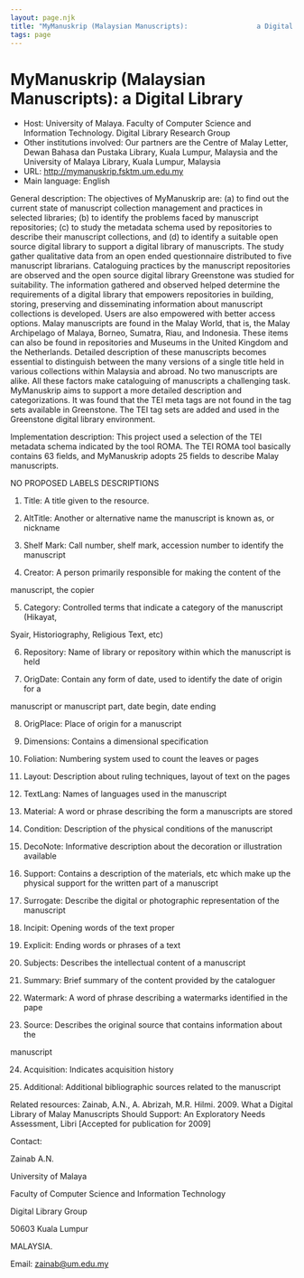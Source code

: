 ```yaml
---
layout: page.njk
title: "MyManuskrip (Malaysian Manuscripts):                 a Digital Library"
tags: page
---
```

# MyManuskrip (Malaysian Manuscripts):                 a Digital Library




* Host: University of Malaya. Faculty of
 Computer Science and Information Technology.
 Digital Library Research Group
* Other institutions involved:
 Our partners are the Centre of Malay
 Letter, Dewan Bahasa dan Pustaka Library, Kuala
 Lumpur, Malaysia and the University of Malaya
 Library, Kuala Lumpur, Malaysia
* URL: <http://mymanuskrip.fsktm.um.edu.my>
* Main language: English



General description: The objectives of MyManuskrip are: (a)
 to find out the current state of manuscript
 collection management and practices in selected
 libraries; (b) to identify the problems faced by
 manuscript repositories; (c) to study the metadata
 schema used by repositories to describe their
 manuscript collections, and (d) to identify a
 suitable open source digital library to support a
 digital library of manuscripts. The study gather
 qualitative data from an open ended questionnaire
 distributed to five manuscript librarians.
 Cataloguing practices by the manuscript
 repositories are observed and the open source
 digital library Greenstone was studied for
 suitability. The information gathered and observed
 helped determine the requirements of a digital
 library that empowers repositories in building,
 storing, preserving and disseminating information
 about manuscript collections is developed. Users
 are also empowered with better access options.
 Malay manuscripts are found in the Malay World,
 that is, the Malay Archipelago of Malaya, Borneo,
 Sumatra, Riau, and Indonesia. These items can also
 be found in repositories and Museums in the United
 Kingdom and the Netherlands. Detailed description
 of these manuscripts becomes essential to
 distinguish between the many versions of a single
 title held in various collections within Malaysia
 and abroad. No two manuscripts are alike. All these
 factors make cataloguing of manuscripts a
 challenging task. MyManuskrip aims to support a
 more detailed description and categorizations. It
 was found that the TEI meta tags are not found in
 the tag sets available in Greenstone. The TEI tag
 sets are added and used in the Greenstone digital
 library environment.



Implementation description:
 This project used a selection of the
 TEI metadata schema indicated by the tool ROMA. The
 TEI ROMA tool basically contains 63 fields, and
 MyManuskrip adopts 25 fields to describe Malay
 manuscripts.
 

 NO PROPOSED LABELS DESCRIPTIONS
 
 1. Title: A title given to the resource.
 
 2. AltTitle: Another or alternative name the
 manuscript is known as, or nickname
 
 3. Shelf Mark: Call number, shelf mark, accession
 number to identify the manuscript
 
 4. Creator: A person primarily responsible for making
 the content of the
 
 manuscript, the copier
 
 5. Category: Controlled terms that indicate a
 category of the manuscript (Hikayat,
 
 Syair, Historiography, Religious Text, etc)
 
 6. Repository: Name of library or repository within
 which the manuscript is held
 
 7. OrigDate: Contain any form of date, used to
 identify the date of origin for a
 
 manuscript or manuscript part, date begin, date
 ending
 
 8. OrigPlace: Place of origin for a manuscript
 
 9. Dimensions: Contains a dimensional
 specification
 
 10. Foliation: Numbering system used to count the
 leaves or pages
 
 11. Layout: Description about ruling techniques,
 layout of text on the pages
 
 12. TextLang: Names of languages used in the
 manuscript
 
 13. Material: A word or phrase describing the form a
 manuscripts are stored
 
 14. Condition: Description of the physical conditions
 of the manuscript
 
 15. DecoNote: Informative description about the
 decoration or illustration available
  
 16. Support:
 Contains a description of the materials, etc which
 make up the
 physical support for the written part of a
 manuscript
 
 17. Surrogate: Describe the digital or photographic
 representation of the manuscript
 
 18. Incipit: Opening words of the text proper
 
 19. Explicit: Ending words or phrases of a text
 
 20. Subjects: Describes the intellectual content of a
 manuscript
 
 21. Summary: Brief summary of the content provided by
 the cataloguer
 
 22. Watermark: A word of phrase describing a
 watermarks identified in the pape
 
 23. Source: Describes the original source that
 contains information about the
 
 manuscript
 
 24. Acquisition: Indicates acquisition history
 
 25. Additional: Additional bibliographic sources
 related to the manuscript
 




Related resources: Zainab, A.N., A. Abrizah, M.R.
 Hilmi. 2009. What a Digital Library of Malay
 Manuscripts Should Support: An Exploratory Needs
 Assessment, Libri [Accepted for publication for
 2009]
 




Contact:
 



Zainab A.N.


University of Malaya


Faculty of
 Computer Science and Information Technology


Digital Library Group


50603 Kuala Lumpur


MALAYSIA.



Email: [zainab@um.edu.my](mailto:zainab@um.edu.my)





